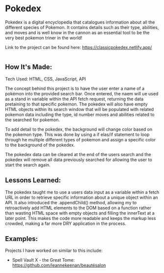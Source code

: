 <h1>Pokedex</h1>

<p>
Pokedex is a digital encyclopedia that catalogues information about all the different species of Pokemon. 
It contains details such as their type, abilities, and moves and is well know in the cannon as an essential
tool to be the very best pokemon triner in the world!
</p>

<span>
Link to the project can be found here: <a href="https://classicpokedex.netlify.app/">
https://classicpokedex.netlify.app/</a>
</span>

<p align="center">
     <img src="https://wallpaperaccess.com/full/418495.jpg" alt="">
</p>

<h2>
How It's Made:
</h2>

<p>
Tech Used: HTML, CSS, JavaScript, API

The concept behind this project is to have the user enter a name of a pokémon into the provided search bar.
Once entered, the naem will ue used as a stand in variable within the API fetch request, returning the data 
pretaining to that specific pokemon.  The pokedex will also have empty HTML objects within its search window
 that will be populated with related pokemon data including the type, id number moves and abilities related to the 
searched for pokemon.

To add detail to the pokedex, the background will change color based on the pokemon type.  This was done by
 using a if elas/if statement to loop through he multiple different types of pokemon and assign a specific 
color to the background of the pokedex.

The pokedex data can be cleared at the end of the users search and the pokedex will remove all data
previously searched for allowing the user to start the search again.

</p>

<h2>
Lessons Learned:
</h2>

<p>
The pokedex taught me to use a users data input as a variable within a fetch URL in order to retrieve 
specific information about a unique object within an API.  It also introduced the .appendChild() method,
allowing my to retroactively add HTML elements to the DOM based on a function rather than wasting
HTML space with empty objects and filling the innerText at a later point. This makes the code
more readable and keeps the markup less crowded, making a far more DRY application in the process.
</p>

<h2>
Examples:
</h2>

<p>
Projects I have worked on similar to this include:
</p>

<ul>
   <li> 
	Spell Vault X - the Great Tome: <a href="https://github.com/leannekeenan/100Devs/tree/main/Pokemon%20App%20v1.0">https://github.com/leannekeenan/beautésalon</a>
   </li>
</ul>
